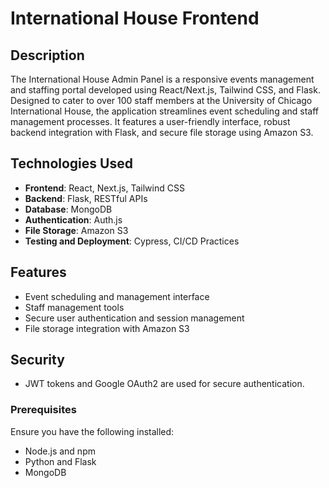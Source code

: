 # International House Frontend

## Description
The International House Admin Panel is a responsive events management and staffing portal developed using React/Next.js, Tailwind CSS, and Flask. Designed to cater to over 100 staff members at the University of Chicago International House, the application streamlines event scheduling and staff management processes. It features a user-friendly interface, robust backend integration with Flask, and secure file storage using Amazon S3.

## Technologies Used
- **Frontend**: React, Next.js, Tailwind CSS
- **Backend**: Flask, RESTful APIs
- **Database**: MongoDB
- **Authentication**: Auth.js
- **File Storage**: Amazon S3
- **Testing and Deployment**: Cypress, CI/CD Practices

## Features
- Event scheduling and management interface
- Staff management tools
- Secure user authentication and session management
- File storage integration with Amazon S3

## Security
- JWT tokens and Google OAuth2 are used for secure authentication.

### Prerequisites
Ensure you have the following installed:
- Node.js and npm
- Python and Flask
- MongoDB
